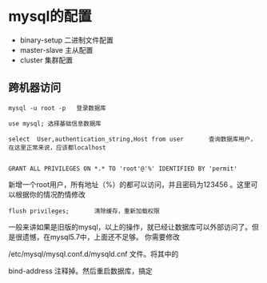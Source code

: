 # mysql的配置
- binary-setup 二进制文件配置
- master-slave 主从配置
- cluster 集群配置


## 跨机器访问

```
mysql -u root -p   登录数据库

use mysql; 选择基础信息数据库

select  User,authentication_string,Host from user 		查询数据库用户，在这里正常来说，应该都localhost


GRANT ALL PRIVILEGES ON *.* TO 'root'@'%' IDENTIFIED BY 'permit'   
```

新增一个root用户，所有地址（%）的都可以访问，并且密码为123456 。这里可以根据你的情况酌情修改

```
flush privileges;  		清除缓存，重新加载权限
```

一般来讲如果是旧版的mysql，以上的操作，就已经让数据库可以外部访问了。但是很遗憾，在mysql5.7中，上面还不足够。
 你需要修改       
 
 /etc/mysql/mysql.conf.d/mysqld.cnf 文件。将其中的
 
 bind-address 注释掉。然后重启数据库，搞定
